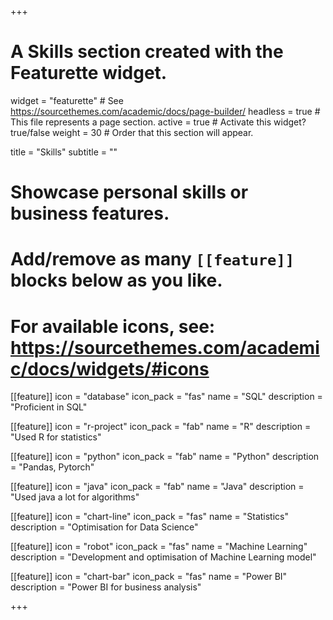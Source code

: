 +++
# A Skills section created with the Featurette widget.
widget = "featurette"  # See https://sourcethemes.com/academic/docs/page-builder/
headless = true  # This file represents a page section.
active = true  # Activate this widget? true/false
weight = 30  # Order that this section will appear.

title = "Skills"
subtitle = ""

# Showcase personal skills or business features.
# 
# Add/remove as many `[[feature]]` blocks below as you like.
# 
# For available icons, see: https://sourcethemes.com/academic/docs/widgets/#icons


[[feature]]
  icon = "database"
  icon_pack = "fas"
  name = "SQL"
  description = "Proficient in SQL"

[[feature]]
  icon = "r-project"
  icon_pack = "fab"
  name = "R"
  description = "Used R for statistics"

[[feature]]
  icon = "python"
  icon_pack = "fab"
  name = "Python"
  description = "Pandas, Pytorch"

[[feature]]
  icon = "java"
  icon_pack = "fab"
  name = "Java"
  description = "Used java a lot for algorithms"
  
[[feature]]
  icon = "chart-line"
  icon_pack = "fas"
  name = "Statistics"
  description = "Optimisation for Data Science"  
  
[[feature]]
  icon = "robot"
  icon_pack = "fas"
  name = "Machine Learning"
  description = "Development and optimisation of Machine Learning model" 

[[feature]]
  icon = "chart-bar"
  icon_pack = "fas"
  name = "Power BI"
  description = "Power BI for business analysis"
  


+++

